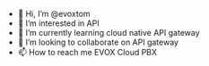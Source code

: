 - 👋 Hi, I’m @evoxtom
- 👀 I’m interested in API
- 🌱 I’m currently learning cloud native API gateway
- 💞️ I’m looking to collaborate on API gateway
- 📫 How to reach me EVOX Cloud PBX

<!---
evoxtom/evoxtom is a ✨ special ✨ repository because its `README.md` (this file) appears on your GitHub profile.
You can click the Preview link to take a look at your changes.
--->

